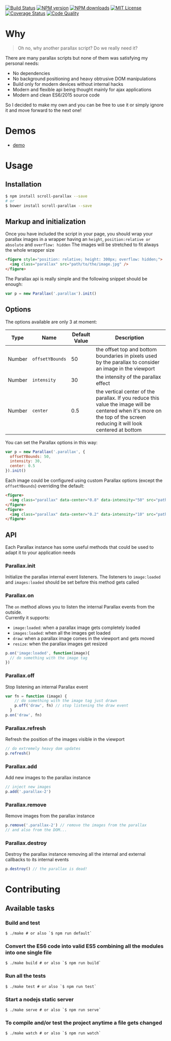
[![Build Status][travis-image]][travis-url]
[![NPM version][npm-version-image]][npm-url]
[![NPM downloads][npm-downloads-image]][npm-url]
[![MIT License][license-image]][license-url]
[![Coverage Status][coverage-image]][coverage-url]
[![Code Quality][codeclimate-image]][codeclimate-url]

# Why

> Oh no, why another parallax script? Do we really need it?

There are many parallax scripts but none of them was satisfying my personal needs:

  - No dependencies
  - No background positioning and heavy obtrusive DOM manipulations
  - Build only for modern devices without internal hacks
  - Modern and flexible api being thought mainly for ajax applications
  - Modern and clean ES6/2015 source code

So I decided to make my own and you can be free to use it or simply ignore it and move forward to the next one!

# Demos

  - [demo](http://gianlucaguarini.github.io/parallax/demo)

# Usage

## Installation

```sh
$ npm install scroll-parallax --save
# or
$ bower install scroll-parallax --save
```

## Markup and initialization

Once you have included the script in your page, you should wrap your parallax images in a wrapper having an `height`, `position:relative or absolute` and `overflow: hidden`
The images will be stretched to fit always the whole wrapper size

```html
<figure style="position: relative; height: 300px; overflow: hidden;">
  <img class="parallax" src="path/to/the/image.jpg" />
</figure>
```

The Parallax api is really simple and the following snippet should be enough:

```js
var p = new Parallax('.parallax').init()
```

## Options

The options available are only 3 at moment:

| Type    | Name            | Default Value   | Description                                                                                                                                                                         |
|-------- |---------------  |---------  |------------------------------------------------------------------------------------------------------------------------------------------------------------------------------------ |
| Number  | `offsetYBounds`   | 50        | the offset top and bottom boundaries in pixels used by the parallax to consider an image in the viewport                                                                            |
| Number  | `intensity`       | 30        | the intensity of the parallax effect                                                                                                                                                |
| Number  | `center`          | 0.5       | the vertical center of the parallax. If you reduce this value the image will be centered when it's more on the top of the screen reducing it will look centered at bottom  |

You can set the Parallax options in this way:

```js
var p = new Parallax('.parallax', {
  offsetYBounds: 50,
  intensity: 30,
  center: 0.5
}).init()
```

Each image could be configured using custom Parallax options (except the `offsetYBounds`) overriding the default:

```html
<figure>
  <img class="parallax" data-center="0.8" data-intensity="50" src="path/to/the/image.jpg" />
</figure>
<figure>
  <img class="parallax" data-center="0.2" data-intensity="10" src="path/to/the/image.jpg" />
</figure>
```

## API

Each Parallax instance has some useful methods that could be used to adapt it to your application needs

### Parallax.init

Initialize the parallax internal event listeners. The listeners to `image:loaded` and `images:loaded` should be set before this method gets called

### Parallax.on

The `on` method allows you to listen the internal Parallax events from the outside.<br />
Currently it supports:
  - `image:loaded`: when a parallax image gets completely loaded
  - `images:loaded`: when all the images get loaded
  - `draw`: when a parallax image comes in the viewport and gets moved
  - `resize`: when the parallax images get resized

```js
p.on('image:loaded', function(image){
  // do something with the image tag
})
```

### Parallax.off

Stop listening an internal Parallax event

```js
var fn = function (image) {
    // do something with the image tag just drawn
    p.off('draw', fn) // stop listening the draw event
  }
p.on('draw', fn)
```

### Parallax.refresh

Refresh the position of the images visible in the viewport

```js
// do extremely heavy dom updates
p.refresh()
```

### Parallax.add

Add new images to the parallax instance

```js
// inject new images
p.add('.parallax-2')
```

### Parallax.remove

Remove images from the parallax instance

```js
p.remove('.parallax-2') // remove the images from the parallax
// and also from the DOM...
```

### Parallax.destroy

Destroy the parallax instance removing all the internal and external callbacks to its internal events

```js
p.destroy() // the parallax is dead!
```

# Contributing

## Available tasks

### Build and test
```shell
$ ./make # or also `$ npm run default`
```

### Convert the ES6 code into valid ES5 combining all the modules into one single file
```shell
$ ./make build # or also `$ npm run build`
```

### Run all the tests
```shell
$ ./make test # or also `$ npm run test`
```

### Start a nodejs static server
```shell
$ ./make serve # or also `$ npm run serve`
```

### To compile and/or test the project anytime a file gets changed
```shell
$ ./make watch # or also `$ npm run watch`
```

[travis-image]:https://img.shields.io/travis/GianlucaGuarini/parallax.svg?style=flat-square
[travis-url]:https://travis-ci.org/GianlucaGuarini/parallax

[license-image]:http://img.shields.io/badge/license-MIT-000000.svg?style=flat-square
[license-url]:LICENSE

[npm-version-image]:http://img.shields.io/npm/v/scroll-parallax.svg?style=flat-square
[npm-downloads-image]:http://img.shields.io/npm/dm/scroll-parallax.svg?style=flat-square
[npm-url]:https://npmjs.org/package/scroll-parallax

[coverage-image]:https://img.shields.io/coveralls/GianlucaGuarini/parallax/master.svg?style=flat-square
[coverage-url]:https://coveralls.io/r/GianlucaGuarini/parallax?branch=master

[codeclimate-image]:https://img.shields.io/codeclimate/github/GianlucaGuarini/parallax.svg?style=flat-square
[codeclimate-url]:https://codeclimate.com/github/GianlucaGuarini/parallax


